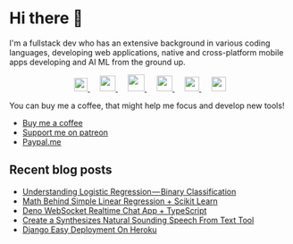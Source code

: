 ﻿# Hi there 👋

I'm a fullstack dev who has an extensive background in various coding languages, developing web applications, native and cross-platform mobile apps developing and AI ML from the ground up. 

<p align="center">
  <a href="https://dev.to/thirashapraween">
    <img src="https://svgshare.com/i/ZTW.svg" width="24px"/>
  </a>
  &emsp;
  <a href= "https://www.instagram.com/thirasha_pw">
    <img src="https://img.icons8.com/ios-glyphs/256/808080/instagram-new.svg" width="28px"/>
  </a>
  &emsp;
  <a href="https://www.buymeacoffee.com/thirashapraween">
    <img src="https://img.icons8.com/ios-glyphs/256/808080/coffee.png" width="30px"/>
  </a> 
  &emsp;
  <a href="https://thirashapw.com">
    <img src="https://img.icons8.com/material/256/808080/globe--v1.png" width="28px"/>
  </a>
  &emsp;
  <a href="https://www.linkedin.com/in/thirasha-praween/">
    <img src="https://img.icons8.com/ios-filled/256/808080/linkedin.svg" width="26px"/>
  </a>
   &emsp;
  <a href="https://www.patreon.com/thirasha">
    <img src="https://i.imgur.com/eCiOXF9.png" width="26px"/>
  </a>
</p>



You can buy me a coffee, that might help me focus and develop new tools!
- [Buy me a coffee](https://www.buymeacoffee.com/thirashapraween)
- [Support me on patreon](https://www.patreon.com/thirasha)
- [Paypal.me](https://paypal.me/thirashapw?locale.x=en_US) 

## Recent blog posts
<!-- BLOG-POST-LIST:START -->
- [Understanding Logistic Regression — Binary Classification](https://thirashapraween.medium.com/understanding-logistic-regression-binary-classification-9460d1d6a373?source=rss-5ca755a0973d------2)
- [Math Behind Simple Linear Regression + Scikit Learn](https://thirashapraween.medium.com/math-behind-simple-linear-regression-scikit-learn-175225cb851b?source=rss-5ca755a0973d------2)
- [Deno WebSocket Realtime Chat App + TypeScript](https://thirashapraween.medium.com/deno-websocket-realtime-chat-app-typescript-3d7f9604d09d?source=rss-5ca755a0973d------2)
- [Create a Synthesizes Natural Sounding Speech From Text Tool](https://thirashapraween.medium.com/create-a-synthesizes-natural-sounding-speech-from-text-tool-43b61db39312?source=rss-5ca755a0973d------2)
- [Django Easy Deployment On Heroku](https://thirashapraween.medium.com/django-easy-deployment-on-heroku-7b7ff2d29de8?source=rss-5ca755a0973d------2)
<!-- BLOG-POST-LIST:END -->

